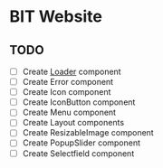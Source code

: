 # BIT Website

## TODO

- [ ] Create [Loader](https://connoratherton.com/loaders) component
- [ ] Create Error component
- [ ] Create Icon component
- [ ] Create IconButton component
- [ ] Create Menu component
- [ ] Create Layout components
- [ ] Create ResizableImage component
- [ ] Create PopupSlider component
- [ ] Create Selectfield component
